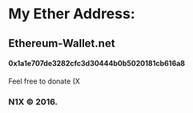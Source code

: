 # My Ether Address:
## Ethereum-Wallet.net

#### 0x1a1e707de3282cfc3d30444b0b5020181cb616a8	
Feel free to donate (X

### N1X © 2016. 

